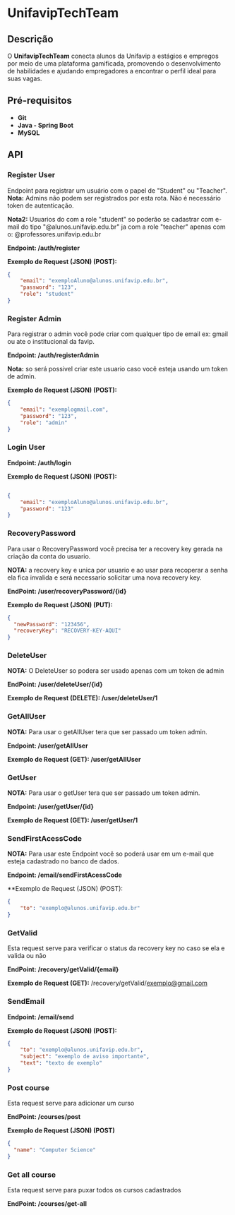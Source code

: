 # UnifavipTechTeam  

## Descrição  

O **UnifavipTechTeam** conecta alunos da Unifavip a estágios e empregos por meio de uma plataforma gamificada, promovendo o desenvolvimento de habilidades e ajudando empregadores a encontrar o perfil ideal para suas vagas.  

## Pré-requisitos  

- **Git**  
- **Java - Spring Boot**  
- **MySQL**  

## API  

### Register User  

Endpoint para registrar um usuário com o papel de "Student" ou "Teacher".  
**Nota:** Admins não podem ser registrados por esta rota. Não é necessário token de autenticação.

**Nota2:** Usuarios do com a role "student" so poderão se cadastrar com e-mail do tipo "@alunos.unifavip.edu.br" ja com a role "teacher" apenas com o:
@professores.unifavip.edu.br

**Endpoint: /auth/register**  


**Exemplo de Request (JSON) (POST):**  
```json  
{  
    "email": "exemploAluno@alunos.unifavip.edu.br",  
    "password": "123",  
    "role": "student"  
}
```
### Register Admin

Para registrar o admin você pode criar com qualquer tipo de email ex: gmail ou ate o institucional da favip.

**Endpoint: /auth/registerAdmin**

**Nota:** so será possivel criar este usuario caso você esteja usando um token de admin.

**Exemplo de Request (JSON) (POST):**
```json
{
	"email": "exemplogmail.com",
	"password": "123",
	"role": "admin"
}
```

### Login User

**Endpoint: /auth/login**

**Exemplo de Request (JSON) (POST):**

```json

{
	"email": "exemploAluno@alunos.unifavip.edu.br",
	"password": "123"
}
```

### RecoveryPassword

Para usar o RecoveryPassword você precisa ter a recovery key gerada na criação da conta do usuario.

**NOTA:** a recovery key e unica por usuario e ao usar para recoperar a senha ela fica invalida e será necessario solicitar uma nova recovery key.

**EndPoint: /user/recoveryPassword/{id}**

**Exemplo de Request (JSON) (PUT):**

```json
{
  "newPassword": "123456",
  "recoveryKey": "RECOVERY-KEY-AQUI"
}
```

### DeleteUser

**NOTA:** O DeleteUser so podera ser usado apenas com um token de admin

**EndPoint: /user/deleteUser/{id}**

**Exemplo de Request (DELETE): /user/deleteUser/1** 

### GetAllUser

**NOTA:** Para usar o getAllUser tera que ser passado um token admin.

**Endpoint: /user/getAllUser**

**Exemplo de Request (GET): /user/getAllUser**

### GetUser

**NOTA:** Para usar o getUser tera que ser passado um token admin.

**Endpoint: /user/getUser/{id}**

**Exemplo de Request (GET): /user/getUser/1**

### SendFirstAcessCode

**NOTA:** Para usar este Endpoint você so poderá usar em um e-mail que esteja cadastrado no banco de dados.

**Endpoint: /email/sendFirstAcessCode**

**Exemplo de Request (JSON) (POST):

```json
{
	"to": "exemplo@alunos.unifavip.edu.br"
}
```

### GetValid

Esta request serve para verificar o status da recovery key no caso se ela e valida ou não

**EndPoint: /recovery/getValid/{email}**

**Exemplo de Request (GET):** /recovery/getValid/exemplo@gmail.com 

### SendEmail

**Endpoint: /email/send**

**Exemplo de Request (JSON) (POST):**

```json
{
	"to": "exemplo@alunos.unifavip.edu.br",
	"subject": "exemplo de aviso importante",
	"text": "texto de exemplo"
}
```

### Post course

Esta request serve para adicionar um curso

**EndPoint: /courses/post**

**Exemplo de Request (JSON) (POST)**

```json
{
  "name": "Computer Science"
}
```

### Get all course

Esta request serve para puxar todos os cursos cadastrados

**EndPoint: /courses/get-all**




